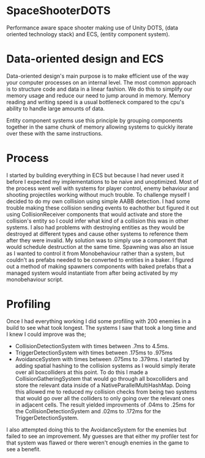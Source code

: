 # SpaceShooterDOTS
Performance aware space shooter making use of Unity DOTS, (data oriented technology stack) and ECS, (entity component system).

# Data-oriented design and ECS
Data-oriented design's main purpose is to make efficient use of the way your computer processes on an internal level. The most common approach is to structure code and data in a linear fashion. 
We do this to simplify our memory usage and reduce our need to jump around in memory. Memory reading and writing speed is a usual bottleneck compared to the cpu's ability to handle large amounts of data.

Entity component systems use this principle by grouping components together in the same chunk of memory allowing systems to quickly iterate over these with the same instructions.

# Process
I started by building everything in ECS but because I had never used it before I expected my implementations to be naive and unoptimized. Most of the process went well with systems for player control, enemy behaviour and shooting projectiles working without much trouble.
To challenge myself I decided to do my own collision using simple AABB detection. I had some trouble making these collision sending events to eachother but figured it out using CollisionReceiver components that would activate and store the collision's entity so I could infer
what kind of a collision this was in other systems. I also had problems with destroying entities as they would be destroyed at different types and cause other systems to reference them after they were invalid. My solution was to simply use a component that would schedule 
destruction at the same time. Spawning was also an issue as I wanted to control it from Monobehaviour rather than a system, but couldn't as prefabs needed to be converted to entities in a baker. I figured out a method of making spawners components with baked prefabs that
a managed system would instantiate from after being activated by my monobehaviour script.

# Profiling
Once I had everything working I did some profiling with 200 enemies in a build to see what took longest. The systems I saw that took a long time and I knew I could improve was the;
- CollisionDetectionSystem with times between .7ms to 4.5ms.
- TriggerDetectionSystem with times between .175ms to .975ms
- AvoidanceSystem with times between .075ms to .379ms.
I started by adding spatial hashing to the collision systems as I would simply iterate over all boxcolliders at this point. To do this I made a CollisionGatheringSystem that would go through all boxcolliders and store the relevant data inside of a NativeParallelMultiHashMap.
Doing this allowed me to reduced my collision checks from being two systems that would go over all the colliders to only going over the relevant ones in adjacent cells. The result yielded improvments of .04ms to .25ms for the CollisionDetectionSystem
and .02ms to .172ms for the TriggerDetectionSystem.

I also attempted doing this to the AvoidanceSystem for the enemies but failed to see an improvement. My guesses are that either my profiler test for that system was flawed or there weren't enough enemies in the game to see a benefit.
